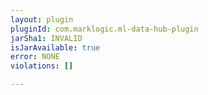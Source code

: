 ```yaml
---
layout: plugin
pluginId: com.marklogic.ml-data-hub-plugin
jarSha1: INVALID
isJarAvailable: true
error: NONE
violations: []

---
```

